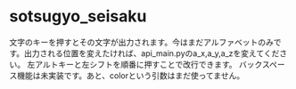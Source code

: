 # sotsugyo_seisaku
文字のキーを押すとその文字が出力されます。今はまだアルファベットのみです。出力される位置を変えたければ、api_main.pyのa_x,a_y,a_zを変えてください。
左アルトキーと左シフトを順番に押すことで改行できます。
バックスペース機能は未実装です。あと、colorという引数はまだ使ってません。


